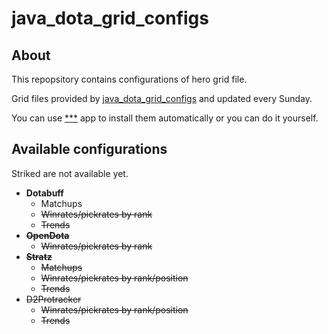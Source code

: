 # java_dota_grid_configs

## About

This repopsitory contains configurations of hero grid file.

Grid files provided by <a href="https://github.com/msun-dev/java_dota_grid_configs/tree/main">java_dota_grid_configs</a> and updated every Sunday.

You can use <a href="">\*\*\*</a> app to install them automatically or you can do it yourself.

## Available configurations

Striked are not available yet.

- **Dotabuff**
  - Matchups
  - ~~Winrates/pickrates by rank~~
  - ~~Trends~~
- ~~**OpenDota**~~
  - ~~Winrates/pickrates by rank~~
- ~~**Stratz**~~
  - ~~Matchups~~  
  - ~~Winrates/pickrates by rank/position~~
  - ~~Trends~~
- ~~D2Protracker~~
  - ~~Winrates/pickrates by rank/position~~
  - ~~Trends~~
